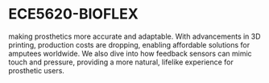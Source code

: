 # ECE5620-BIOFLEX
making prosthetics more accurate and adaptable. With advancements in 3D printing, production costs are dropping, enabling affordable solutions for amputees worldwide. We also dive into how feedback sensors can mimic touch and pressure, providing a more natural, lifelike experience for prosthetic users. 
